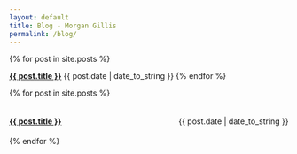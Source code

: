 ```yaml
---
layout: default
title: Blog - Morgan Gillis
permalink: /blog/
---
```


{% for post in site.posts %}
<h4 style="display:inline;"><a href="{{ post.url }}" title="{{ post.title }}">{{ post.title }}</a></h4> <span style="display:inline;">{{ post.date | date_to_string }}</span>
{% endfor %}

{% for post in site.posts %}
<div style="display:flex; justify-content:space-between; align-items:baseline;">
  <h4><a href="{{ post.url }}" title="{{ post.title }}">{{ post.title }}</a></h4>
  <span>{{ post.date | date_to_string }}</span>
</div>
{% endfor %}
